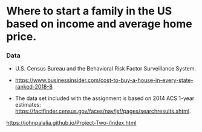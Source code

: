 # Where to start a family in the US based on income and average home price.

### Data 
* U.S. Census Bureau and the Behavioral Risk Factor Surveillance System.
* https://www.businessinsider.com/cost-to-buy-a-house-in-every-state-ranked-2018-8

* The data set included with the assignment is based on 2014 ACS 1-year estimates: https://factfinder.census.gov/faces/nav/jsf/pages/searchresults.xhtml.


https://johnpalalia.github.io/Project-Two-/index.html
